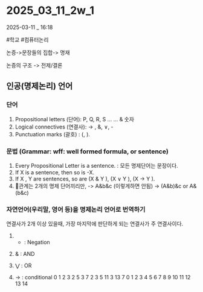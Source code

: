 
# 2025_03_11_2w_1

2025-03-11 _ 16:18

#학교 #컴퓨터논리 

논증->문장들의 집합-> 명재

논증의 구조 -> 전제/결론


## 인공(명제논리) 언어

### 단어

1. Propositional letters (단어): P, Q, R, S ... ... & 숫자
2. Logical connectives (연결사):  → , &, ∨, -
3. Punctuation marks (괄호) : (, ).

### 문법 (Grammar: wff: well formed formula, or sentence)

1. Every Propositional Letter is a sentence. : 모든 명제단어는 문장이다.
2. If X is a sentence, then so is -X.
3. If X , Y are sentences, so are (X & Y ), (X ∨ Y ), (X → Y ).
4. 관계는 2개의 명제 단어끼리만, -> A&b&c (이렇게하면 안됨) -> (A&b)&c or A&(b&c)


### 자연언어(우리말, 영어 등)을 명제논리 언어로 번역하기

연결사가 2개 이상 있을때, 가장 마지막에 판단하게 되는 연결사가 주 연결사이다.

1. - : Negation

2. & : AND

3. ⋁ : OR

4. → : conditional
0 1 2 3 2 5 3 7 2 3 5 11 3 13 7 
0 1 2 3 4 5 6 7 8 9 10 11 12 13 14